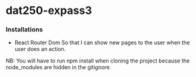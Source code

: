 # dat250-expass3

### Installations

- React Router Dom
  So that I can show new pages to the user when the user does an action.

NB: You will have to run npm install when cloning the project because the node_modules are hidden in the gitignore. 